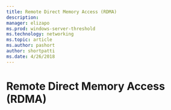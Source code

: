 ```yaml
---
title: Remote Direct Memory Access (RDMA)
description: 
manager: elizapo
ms.prod: windows-server-threshold
ms.technology: networking
ms.topic: article
ms.author: pashort 
author: shortpatti
ms.date: 4/26/2018 
---
```


# Remote Direct Memory Access (RDMA)
